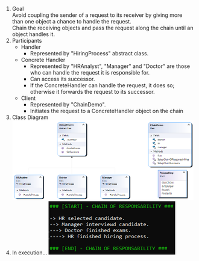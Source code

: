 1. Goal<br>
   Avoid coupling the sender of a request to its receiver by giving more than one object a chance to handle the request.<br>
   Chain the receiving objects and pass the request along the chain until an object handles it.
2. Participants<br>
   - Handler<br>
     - Represented by "HiringProcess" abstract class.
   - Concrete Handler
     - Represented by "HRAnalyst", "Manager" and "Doctor" are those who can handle the request it is responsible for.
     - Can access its successor.
     - If the ConcreteHandler can handle the request, it does so; otherwise it forwards the request to its successor.
   - Client
     - Represented by "ChainDemo".
     - Initiates the request to a ConcreteHandler object on the chain
3. Class Diagram
   ![Class Diagram](ChainOfResponsability_ClassDiagram.png)
4. In execution...
   ![Console App Execution](chainExecution.png)
